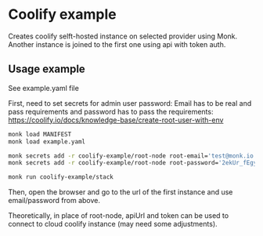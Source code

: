 # Coolify example

Creates coolify selft-hosted instance on selected provider using Monk.
Another instance is joined to the first one using api with token auth.

## Usage example

See example.yaml file

First, need to set secrets for admin user password:
Email has to be real and pass requirements and password has to pass the requirements:
https://coolify.io/docs/knowledge-base/create-root-user-with-env

```bash
monk load MANIFEST
monk load example.yaml

monk secrets add -r coolify-example/root-node root-email='test@monk.io'
monk secrets add -r coolify-example/root-node root-password='2ekUr_fEgyi'

monk run coolify-example/stack
```

Then, open the browser and go to the url of the first instance and use email/password from above.

Theoretically, in place of root-node, apiUrl and token can be used to connect to cloud coolify instance (may need some adjustments).